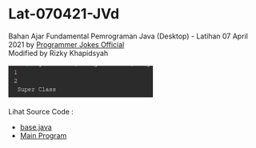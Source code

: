 # Lat-070421-JVd
Bahan Ajar Fundamental Pemrograman Java (Desktop) - Latihan 07 April 2021 by <a href="https://www.instagram.com/p/CNWtOgqAm0q/">Programmer Jokes Official</a><br>
Modified by Rizky Khapidsyah<br><br>
<img src="https://github.com/RizkyKhapidsyah/Lat-070421-JVd/blob/master/result/001.PNG"><br><br>
Lihat Source Code :<br>
- <a href="https://github.com/RizkyKhapidsyah/Lat-070421-JVd/blob/master/src/com/rk/base/base.java">base.java</a><br>
- <a href="https://github.com/RizkyKhapidsyah/Lat-070421-JVd/blob/master/src/com/rk/lat040321.java">Main Program</a>
